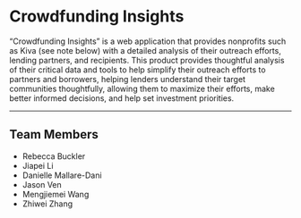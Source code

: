 # Crowdfunding Insights

<p>
“Crowdfunding Insights” is a web application that provides nonprofits such as Kiva (see note below) with a detailed analysis of their outreach efforts, lending partners, and recipients. This product provides thoughtful analysis of their critical data and tools to help simplify their outreach efforts to partners and borrowers, helping lenders understand their target communities thoughtfully, allowing them to maximize their efforts, make better informed decisions, and help set investment priorities.
</p>

___

## Team Members
* Rebecca Buckler
* Jiapei Li
* Danielle Mallare-Dani
* Jason Ven
* Mengjiemei Wang
* Zhiwei Zhang